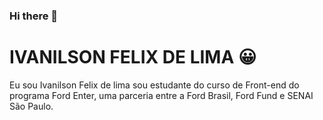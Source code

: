 ### Hi there 👋
# IVANILSON FELIX DE LIMA :grinning:
Eu sou Ivanilson Felix de lima sou estudante do curso de Front-end do programa Ford Enter, uma parceria entre a Ford Brasil, Ford Fund e SENAI São Paulo.
